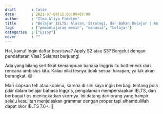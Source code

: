 ```yaml
---
draft       : false
date        : 2021-07-08T15:00:00+07:00
author      : "Ilma Aliya Fiddien"
title       : "Belajar IELTS: Alasan, Strategi, dan Bahan Belajar | An Immersive Approach"
tags        : ["pembelajaran mesin", "manusia", "belajar"]
categories  : ["Essay"]
cover       : ""
---
```


Hai, kamu! Ingin daftar beasiswa? Apply S2 atau S3? Bergelut dengan pendaftaran Visa? Selamat berjuang!

Ada yang bilang sertifikat kemampuan bahasa Inggris itu bottleneck dari rencana ambisius kita. Kalau nilai tesnya tidak sesuai harapan, ya tak akan berangkat. 😥

Mari siapkan teh atau kopimu, karena di sini saya ingin berbagi tentang pola pikir dalam belajar bahasa Inggris, pengalaman mempersiapkan IELTS, dan berbagai tips meningkatkan skornya. Ini datang dari orang yang hampir selalu kesulitan menjelaskan grammar dengan proper tapi alhamdulillah dapat skor IELTS 7.0+. 🙌


